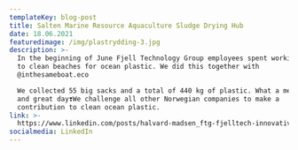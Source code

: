```yaml
---
templateKey: blog-post
title: Salten Marine Resource Aquaculture Sludge Drying Hub
date: 18.06.2021
featuredimage: /img/plastrydding-3.jpg
description: >-
  In the beginning of June Fjell Technology Group employees spent working hours
  to clean beaches for ocean plastic. We did this together with
  @inthesameboat.eco

  We collected 55 big sacks and a total of 440 kg of plastic. What a meaningful
  and great day❣️We challenge all other Norwegian companies to make a
  contribution to clean ocean plastic.
link: >-
  https://www.linkedin.com/posts/halvard-madsen_ftg-fjelltech-innovative-activity-6744158369482862592-RXQY
socialmedia: LinkedIn
---
```


